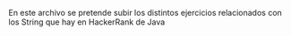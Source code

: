 En este archivo se pretende subir los distintos ejercicios relacionados con los String que hay en HackerRank de Java 

